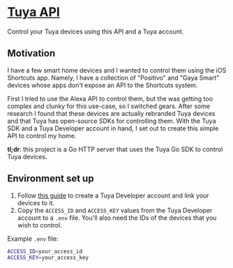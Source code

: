 # [Tuya API](https://github.com/debemdeboas/tuya-api.git)

Control your Tuya devices using this API and a Tuya account.

## Motivation

I have a few smart home devices and I wanted to control them using the iOS Shortcuts app.
Namely, I have a collection of "Positivo" and "Gaya Smart" devices whose apps don't expose an API to the Shortcuts system.

First I tried to use the Alexa API to control them, but the was getting too complex and clunky for this use-case, so I switched gears.
After some research I found that these devices are actually rebranded Tuya devices and that Tuya has open-source SDKs for controlling them.
With the Tuya SDK and a Tuya Developer account in hand, I set out to create this simple API to control my home.

**tl;dr**: this project is a Go HTTP server that uses the Tuya Go SDK to control Tuya devices.

## Environment set up

1. Follow [this guide](https://github.com/codetheweb/tuyapi/blob/master/docs/SETUP.md#linking-a-tuya-device-with-smart-link) to create a Tuya Developer account and link your devices to it.
2. Copy the `ACCESS_ID` and `ACCESS_KEY` values from the Tuya Developer account to a `.env` file.
You'll also need the IDs of the devices that you wish to control.

Example `.env` file:

```sh
ACCESS_ID=your_access_id
ACCESS_KEY=your_access_key
```
